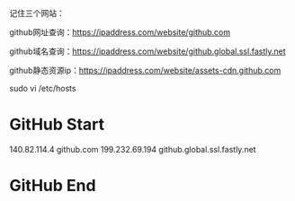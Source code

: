 记住三个网站：

github网址查询：https://ipaddress.com/website/github.com

github域名查询：https://ipaddress.com/website/github.global.ssl.fastly.net

github静态资源ip：https://ipaddress.com/website/assets-cdn.github.com

sudo vi /etc/hosts

# GitHub Start
140.82.114.4 github.com
199.232.69.194 github.global.ssl.fastly.net
# GitHub End

